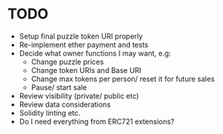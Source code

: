 # TODO
- Setup final puzzle token URI properly
- Re-implement ether payment and tests
- Decide what owner functions I may want, e.g:
    - Change puzzle prices
    - Change token URIs and Base URI
    - Change max tokens per person/ reset it for future sales
    - Pause/ start sale
- Review visibility (private/ public etc)
- Review data considerations
- Solidity linting etc.
- Do I need everything from ERC721 extensions?